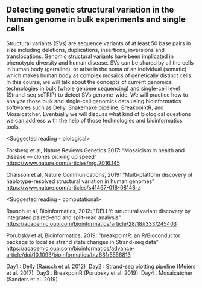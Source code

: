 ## Detecting genetic structural variation in the human genome in bulk experiments and single cells

Structural variants (SVs) are sequence variants of at least 50 base pairs in size including deletions, duplications, insertions, inversions and translocations. Genomic structural variants have been implicated in phenotypic diversity and human disease. SVs can be shared by all the cells in human body (germline), or arise in the soma of an individual (somatic) which makes human body as complex mosaics of genetically distinct cells. In this course, we will talk about the concepts of current genomics technologies in bulk (whole genome sequencing) and single-cell level (Strand-seq scTRIP) to detect SVs genome-wide.  We will practice how to analyze those bulk and single-cell genomics data using bioinformatics softwares such as Delly, Snakemake pipeline, BreakpointR, and Mosaicatcher. Eventually we will discuss what kind of biological questions we can address with the help of those technologies and bioinformatics tools.

<Suggested reading - biological>

Forsberg et al, Nature Reviews Genetics 2017: “Mosaicism in health and disease — clones picking up speed” https://www.nature.com/articles/nrg.2016.145

Chaisson et al, Nature Communications, 2019: “Multi-platform discovery of haplotype-resolved structural variation in human genomes” https://www.nature.com/articles/s41467-018-08148-z

<Suggested reading - computational>
  
Rausch et al, Bioinformatics, 2012: "DELLY: structural variant discovery by integrated paired-end and split-read analysis"
https://academic.oup.com/bioinformatics/article/28/18/i333/245403

Porubsky et al, Bioinformatics, 2019: "breakpointR: an R/Bioconductor package to localize strand state changes in Strand-seq data" https://academic.oup.com/bioinformatics/advance-article/doi/10.1093/bioinformatics/btz681/5556813


<Software>
  Day1 : Delly (Rausch et al. 2012)&nbsp;
  Day2 : Strand-seq plotting pipeline (Meiers et al. 2017)&nbsp;
  Day3 : BreakpoinR (Porubsky et al. 2019)&nbsp;
  Day4 : Mosaicatcher (Sanders et al. 2019)&nbsp;
  
